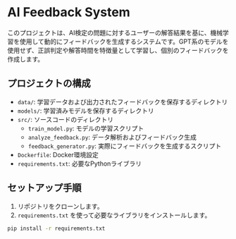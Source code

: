 # AI Feedback System

このプロジェクトは、AI検定の問題に対するユーザーの解答結果を基に、機械学習を使用して動的にフィードバックを生成するシステムです。GPT系のモデルを使用せず、正誤判定や解答時間を特徴量として学習し、個別のフィードバックを作成します。

## プロジェクトの構成

- `data/`: 学習データおよび出力されたフィードバックを保存するディレクトリ
- `models/`: 学習済みモデルを保存するディレクトリ
- `src/`: ソースコードのディレクトリ
  - `train_model.py`: モデルの学習スクリプト
  - `analyze_feedback.py`: データ解析およびフィードバック生成
  - `feedback_generator.py`: 実際にフィードバックを生成するスクリプト
- `Dockerfile`: Docker環境設定
- `requirements.txt`: 必要なPythonライブラリ

## セットアップ手順

1. リポジトリをクローンします。
2. `requirements.txt` を使って必要なライブラリをインストールします。

```bash
pip install -r requirements.txt
